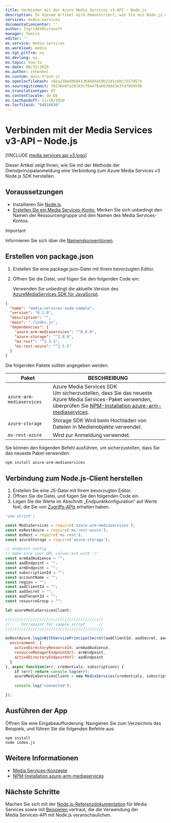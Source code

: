```yaml
---
title: Verbinden mit der Azure Media Services v3-API – Node.js
description: In diesem Artikel wird demonstriert, wie Sie mit Node.js eine Verbindung mit der Media Services v3-API herstellen.
services: media-services
documentationcenter: ''
author: IngridAtMicrosoft
manager: femila
editor: ''
ms.service: media-services
ms.workload: media
ms.tgt_pltfrm: na
ms.devlang: na
ms.topic: how-to
ms.date: 08/31/2020
ms.author: inhenkel
ms.custom: devx-track-js
ms.openlocfilehash: c6ea238edd68413646dda59b22d1c0dc2557d57e
ms.sourcegitcommit: f6236e0fa28343cf0e478ab630d43e3fd78b9596
ms.translationtype: HT
ms.contentlocale: de-DE
ms.lasthandoff: 11/19/2020
ms.locfileid: "94916830"
---
```

# <a name="connect-to-media-services-v3-api---nodejs"></a>Verbinden mit der Media Services v3-API – Node.js

[!INCLUDE [media services api v3 logo](./includes/v3-hr.md)]

Dieser Artikel zeigt Ihnen, wie Sie mit der Methode der Dienstprinzipalanmeldung eine Verbindung zum Azure Media Services v3 Node.js SDK herstellen.

## <a name="prerequisites"></a>Voraussetzungen

- Installieren Sie [Node.js](https://nodejs.org/en/download/).
- [Erstellen Sie ein Media Services-Konto.](./create-account-howto.md) Merken Sie sich unbedingt den Namen der Ressourcengruppe und den Namen des Media Services-Kontos.

> [!IMPORTANT]
> Informieren Sie sich über die [Namenskonventionen](media-services-apis-overview.md#naming-conventions).

## <a name="create-packagejson"></a>Erstellen von package.json

1. Erstellen Sie eine package.json-Datei mit Ihrem bevorzugten Editor.
1. Öffnen Sie die Datei, und fügen Sie den folgenden Code ein:

   Verwenden Sie unbedingt die aktuelle Version des [AzureMediaServices SDK für JavaScript](https://www.npmjs.com/package/@azure/arm-mediaservices).

```json
{
  "name": "media-services-node-sample",
  "version": "0.1.0",
  "description": "",
  "main": "./index.js",
  "dependencies": {
    "azure-arm-mediaservices": "^8.0.0",
    "azure-storage": "^2.8.0",
    "ms-rest": "^2.3.3",
    "ms-rest-azure": "^2.5.5"
  }
}
```

Die folgenden Pakete sollten angegeben werden:

|Paket|BESCHREIBUNG|
|---|---|
|`azure-arm-mediaservices`|Azure Media Services SDK <br/>Um sicherzustellen, dass Sie das neueste Azure Media Services-Paket verwenden, überprüfen Sie [NPM-Installation azure-arm-mediaservices](https://www.npmjs.com/package/azure-arm-mediaservices/).|
|`azure-storage`|Storage SDK Wird beim Hochladen von Dateien in Medienobjekte verwendet.|
|`ms-rest-azure`| Wird zur Anmeldung verwendet.|

Sie können den folgenden Befehl ausführen, um sicherzustellen, dass Sie das neueste Paket verwenden:

```
npm install azure-arm-mediaservices
```

## <a name="connect-to-nodejs-client"></a>Verbindung zum Node.js-Client herstellen

1. Erstellen Sie eine JS-Datei mit Ihrem bevorzugten Editor.
1. Öffnen Sie die Datei, und fügen Sie den folgenden Code ein.
1. Legen Sie die Werte im Abschnitt „Endpunktkonfiguration“ auf Werte fest, die Sie von [Zugriffs-APIs](./access-api-howto.md) erhalten haben.

```js
'use strict';

const MediaServices = require('azure-arm-mediaservices');
const msRestAzure = require('ms-rest-azure');
const msRest = require('ms-rest');
const azureStorage = require('azure-storage');

// endpoint config
// make sure your URL values end with '/'
const armAadAudience = "";
const aadEndpoint = "";
const armEndpoint = "";
const subscriptionId = "";
const accountName = "";
const region = "";
const aadClientId = "";
const aadSecret = "";
const aadTenantId = "";
const resourceGroup = "";

let azureMediaServicesClient;

///////////////////////////////////////////
//     Entrypoint for sample script      //
///////////////////////////////////////////

msRestAzure.loginWithServicePrincipalSecret(aadClientId, aadSecret, aadTenantId, {
  environment: {
    activeDirectoryResourceId: armAadAudience,
    resourceManagerEndpointUrl: armEndpoint,
    activeDirectoryEndpointUrl: aadEndpoint
  }
}, async function(err, credentials, subscriptions) {
    if (err) return console.log(err);
    azureMediaServicesClient = new MediaServices(credentials, subscriptionId, armEndpoint, { noRetryPolicy: true });
    
    console.log("connected");

});
```

## <a name="run-your-app"></a>Ausführen der App

Öffnen Sie eine Eingabeaufforderung. Navigieren Sie zum Verzeichnis des Beispiels, und führen Sie die folgenden Befehle aus:

```
npm install 
node index.js
```

## <a name="see-also"></a>Weitere Informationen

- [Media Services-Konzepte](concepts-overview.md)
- [NPM-Installation azure-arm-mediaservices](https://www.npmjs.com/package/azure-arm-mediaservices/)

## <a name="next-steps"></a>Nächste Schritte

Machen Sie sich mit der [Node.js-Referenzdokumentation](/javascript/api/overview/azure/mediaservices/management) für Media Services sowie mit [Beispielen](https://github.com/Azure-Samples/media-services-v3-node-tutorials) vertraut, die die Verwendung der Media Services-API mit Node.js veranschaulichen.
